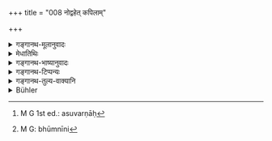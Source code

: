 +++
title = "008 नोद्वहेत् कपिलाम्"

+++

<details><summary>गङ्गानथ-मूलानुवादः</summary>

He should hot marry a maiden with tawny hair, nor one with superfluous limbs, nor one who has disease, nor one who has either no hair or too much hair, nor one who is garrulous, nor one with reddish eyes.—(8)
</details>

<details><summary>मेधातिथिः</summary>

पूर्वः कुलाश्रयः प्रतिषेधः । अयं तु स्वरूपाश्रयः । यस्या कद्रुवर्णाः[^४८] कनकवर्णा वा केशाः सा **कपिला** । **अधिकाङ्गी** षडङ्गुलिः । **रोगिणी** बहुरोगा दुष्प्रतिकारव्याधिगृहीता च । भूम्नीनिः[^४९] मत्वर्थीयो नित्ययोगे वा । **अलोमिका** अकेशा । लोमानि केशा अप्य् उच्यन्ते । बाहुमध्ये जङ्घाद्वये वा सर्वलोम्नाम् अभावः । **वाचाला** स्वल्प एव वक्तव्ये बहुलं परुषं च भाषते । **पिङ्गला** अक्षिरोगेण मण्डलाक्षी कपिलपिङ्गलाक्षी वा ॥ ३.८ ॥


[^४९]:
     M G: bhūmnīni


[^४८]:
     M G 1st ed.: asuvarṇāḥ
</details>

<details><summary>गङ्गानथ-भाष्यानुवादः</summary>

The prohibition in the preceding verse was with regard to the family of the bride; while that in the present verse pertains to her body.

The girl whose hairs are of either tawny or golden colour is called ‘*kapilā*.’

‘*With superfluous limbs*’—*e.g*., having six fingers.

‘*Who has disease*’—who is suffering from many diseases, or is overtaken by some incurable disease;—the possessive affix having the sense of
*many* or Of *permanence*.

‘*Who has no hair*’—‘*loman*’— standing for *hairs* in general also. What the present qualification has in view, however, is the entire absence of hair in the arm-pits and between the thighs.

‘*Garrulous*’—who talks much and disagreeably, when it is necessary to speak very little.

‘*With reddish eyes*’—Whose eyes are red, on account of some disease.—(8)
</details>

<details><summary>गङ्गानथ-टिप्पन्यः</summary>

This verse is quoted in *Vīramitrodaya* (Saṃskāra, p. 731) in support of the view that one should not many a girl with defects;—it explains ‘*vācāṭā*’ as ‘garrulous’ and ‘*piṅgalā*’ as ‘with reddish eyes.’

*Smṛtitattva* (II, p. 149) quotes it and adds that the defects here
described do not deprive the girl, if married, of the character of the ‘lawful wife,’ as visible (physical) defects can mean only physical disabilties, and cannot affect the nonphysical spiritual or moral character of anything.

The verse is quoted also in *Vīramitrodaya* (Lakṣaṇa, p. 120), where ‘*rogiṇī*’ is explained as ‘suffering from epilepsy and such diseases,’ and ‘*vācāṭām*’ ‘as one who talks much of improper things,’—and not simply as ‘garrulous’, which is the explanation of the same author in another place \[Saṃskāra-prakāśa, p. 731, see first note above\];—also in *Aparārka* (p. 78) to the effect that one should not many a girl who is not endowed with the proper marks;—in *Saṃskāramayūkha* (p. 74);—in
*Saṃskāraratnamālā* (p. 510), which explains ‘*kapilām*’, as ‘of the
colour of red lice,’ and ‘*piṅgalā*’ as ‘of the colour of fire:’—in
*Smṛticandrikā* (Saṃskāra, p. 200), which explains ‘*vācāṭā*’ as
‘garrulous,’ and *piṅgalā*’ as ‘with tawny eyes;’—and in
*Nṛsiṃhaprasāda* (Saṃskāra, p. 50a).
</details>

<details><summary>गङ्गानथ-तुल्य-वाक्यानि</summary>

**(verses 3.8-9)**

*Viṣṇu* (24.12-16).Not one who is diseased or with excessive limbs; or
with deficient limbs; nor one who is too pale, or too talkative.’

*Yājñavalkya* (1. 3).—‘One who is free from disease and has a brother.’

*Laghu-Śātātapa* (34).—\[Reproduces Manu.\]

*Yama* (Vīramitrodaya-Saṃskāra, p. 731).—‘Too hort (short?), too tall,
too thin, too fat, with tawny eyes, too pale,—such girls should not he accepted.’

*Viṣṇu-purāṇa* (Vīramitrodaya-Saṃskāra, p. 731).—‘The wise man shall not
marry a girl who hears signs of a beard, who has a masculine appearance, whose voice is cracked, who speaks insinuatingly, whose voice is like the crow’s, who looks on without, winking, whose eyes arc defective;—he shall not marry her whose thighs arc hairy, whose ankles are high, in whose, cheeks there are dimples;—he shall, not marry a girl whose skin is rough, who is pale, who is diseased, or with red eyes, or with lean hands and feet,—or one who is dwarfish, or too tall, or one whose eye-brows arc joined: nor one whose teeth have many holes, nor one with a frightful face.’

*Āpastamba* (Vīramitrodaya-Sarṃskāra, p. 532).—‘One named after an
asterism, or after a river, or after a tree is not commended; one should avoid one whose name contains the consonants *r* or *l* or *gh* or *jh* or *ḍh* or *ḍh* or *bh*.’

*Yama* (Vīramitrodaya-Satṃskāra)—‘In selecting a wife one should avoid
one named after a Veda, or a river, or a mountain or a Gandharva, or an asterism, or a tree, or a creeper.’
</details>

<details><summary>Bühler</summary>

008	Let him not marry a maiden (with) reddish (hair), nor one who has a redundant member, nor one who is sickly, nor one either with no hair (on the body) or too much, nor one who is garrulous or has red (eyes),
</details>
